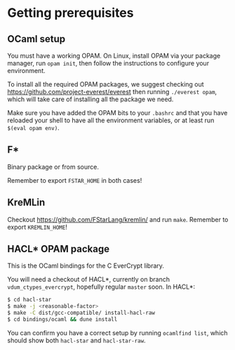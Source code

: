 Getting prerequisites
=====================

OCaml setup
-----------

You must have a working OPAM. On Linux, install OPAM via your package manager,
run `opam init`, then follow the instructions to configure your environment.

To install all the required OPAM packages, we suggest checking out
https://github.com/project-everest/everest then running `./everest opam`, which
will take care of installing all the package we need.

Make sure you have added the OPAM bits to your `.bashrc` and that you have
reloaded your shell to have all the environment variables, or at least run
`$(eval opam env)`.

F\*
---

Binary package or from source.

Remember to export `FSTAR_HOME` in both cases!

KreMLin
-------

Checkout https://github.com/FStarLang/kremlin/ and run `make`. Remember to
export `KREMLIN_HOME`!

HACL\* OPAM package
-------------------

This is the OCaml bindings for the C EverCrypt library.

You will need a checkout of HACL\*, currently on branch `vdum_ctypes_evercrypt`,
hopefully regular `master` soon. In HACL\*:

```bash
$ cd hacl-star
$ make -j <reasonable-factor>
$ make -C dist/gcc-compatible/ install-hacl-raw
$ cd bindings/ocaml && dune install
```

You can confirm you have a correct setup by running `ocamlfind list`, which
should show both `hacl-star` and `hacl-star-raw`.
